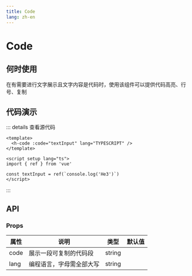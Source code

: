 ```yaml
---
title: Code
lang: zh-en
---
```

# Code

## 何时使用

在有需要进行文字展示且文字内容是代码时，使用该组件可以提供代码高亮、行号、复制

## 代码演示

<div>
  <h-code :code="textInput" lang="TYPESCRIPT" />
</div>

<script setup lang="ts">
import { ref } from 'vue'

const textInput = ref(`console.log('He3')`)
</script>

::: details 查看源代码

```vue
<template>
  <h-code :code="textInput" lang="TYPESCRIPT" />
</template>

<script setup lang="ts">
import { ref } from 'vue'

const textInput = ref(`console.log('He3')`)
</script>

```

:::

## API

### Props

| 属性 | 说明                     | 类型   | 默认值 |
| ---- | ------------------------ | ------ | ------ |
| code | 展示一段可复制的代码段   | string |        |
| lang | 编程语言，字母需全部大写 | string |        |
